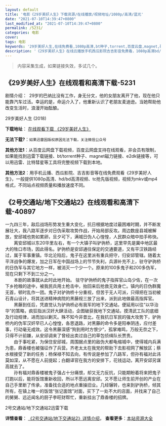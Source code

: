 ```yaml
---
layout: default
title: '电影《29岁美好人生》下载资源/在线播放/视频地址/1080p/高清/蓝光'
date: "2021-07-10T14:39:47+0800"
last_modified_at: "2021-07-10T14:39:47+0800"
permalink: /5231/
categories: 电影
cover:
tags: 电影
keywords: '29岁美好人生,在线免费看,1080p高清,bt种子,torrent,百度云盘,magnet,磁力链,迅雷下载资源'
description: '《29岁美好人生》在线云播放手机西瓜影院吉吉影音免费看，1080p高清bd/hd未删减完整版和tc抢先枪版，mkv/mp4格式，附带bt/torrent种子、magnet/磁力链、百度云盘、网盘资源迅雷下载链接'
---
```


>内容采集生成，如果链接失效，多试几个。


## 《29岁美好人生》在线观看和高清下载-5231

剧情介绍：  29岁的巴纳比没有工作，身无分文，他的女朋友离开了他，现在他只能靠汽车过活。幸运的是，命运介入了，他重新认识了老朋友麦迪逊。当她帮助他改变生活时，浪漫开始酝酿。


29岁美好人生 (2018)

**下载地址**： [在线观看下载 《29岁美好人生》](https://www.btbtdy.me/btdy/dy16507.html) 


**无法下载?**：`如果迅雷因版权原因无法下载，关注微信公众号 `

**其他方法1**：从百度云网盘下载视频，百度云网盘支持在线观看，非会员有限制，如果能找到迅雷下载链接、bt/torrent种子、magnet磁力链接、e2dk链接等，可以用迅雷、比特彗星等工具将完整视频下载到本地。

**其他方法2**：用手机云播、西瓜影院、吉吉影音等在线免费观看《29岁美好人生》，一般提供1080p高清、hd/bd高清视频、tc抢先版视频，视频为mkv或mp4格式，不同站点视频质量和播放速度不同。


## 《2号交通站/地下交通站2》在线观看和高清下载-40897

一九四三年，敌后战场形势发生重大变化，抗日根据地度过最困难时期，并不断发展壮大，我八路军逐步对日伪采取攻势作战，开始局部反攻。周边数座县城被解放，安邱城也势如累卵，旦夕可下，满城日伪人心惶惶，人民群众暗中拍手称快。<br />　　离安邱城以东20华里左右，有一个大镇子叫驴驹桥，这里早先是冀中地区最大的牲口市场，因此得名。驴驹桥是安邱通往保定的交通要道，又有平汉铁路经过，属于军事重镇。华北沦陷后，鬼子在这里派有重兵把守，归安邱管辖。随着太平洋战争的爆发，加之日军在中国战场上的节节失利，兵源补充不上，驻守驴驹桥的日伪军与其它地方一样，被消灭一个少一个。原来的100多鬼子和200多伪军，现在只剩下不到三分之一。<br />　　本剧的故事就从此时此地开始。 驻守驴驹桥的鬼子指挥官山岛少佐，在一次下乡抢粮的途中，被我民兵用土枪击中，抬回来后抢救无效身亡。镇内的日伪群魔无首，顿时乱作一团。鬼子对驴驹桥十分重视，但苦于无人可派，只得把在当初被石青山设计，将其送进精神病院的黑藤规三放了出来，派到此地做最高指挥官。<br />　　黑藤到任后，凭直觉认为驴驹桥必有我军的地下交通站，便延用以往“以华治华”的策略，疯狂指派汉奸大肆活动，企图破获我地下交通站，摸清武工队的底细及行动规律，进而加以剿灭。殊不知今非昔比，在我抗日军民的强大攻势下，驴驹桥内的伪军汉奸早已人心惶惶，各思退路，对黑藤的命令多是阳奉阴违，应付差事，行动毫无成效。这令黑藤深感&ldquo;狗到用时方恨少&rdquo;，孤掌难鸣，万般无奈之下，只得不计前嫌，从安邱调来了曾经出卖过自己的草包侦缉队长贾贵。<br />　　由于事吃紧，为保住安邱城，周围据点里的敌伪大都龟缩城中，使得城内兵满为患，鼎香楼也被强征作了兵营。齐老太太在我党的帮助下去影视网了解放区；蔡水根接受了新的任务；杨保禄不知去向，有传说是参加了八路军，但孙有福对此讳莫如深，从不愿在人前提起；白翻译官在我方的安排下，花钱运动，离开安邱另谋高就去了。<br />　　孙有福对鼎香楼被鬼子强占十分痛恨，却又无力反抗，只能期盼着将来把鬼子打跑以后，能将饭馆重新收回，所以不愿远离安邱。又不愿让师生前开创的产业在自己手里断了传承，准备找合适的地点重操旧业。几经辗转，也来到驴驹桥，倾其所有，在镇上唯一的饭馆&ldquo;张记面馆”对面，买下了一处不大的店面，并找来了自己的舅舅、远近闻名的厨子李旺财帮忙，重新挂出了鼎香楼的招牌。


2号交通站/地下交通站2迅雷下载

**详情查看**： [《2号交通站/地下交通站2》详情介绍](/movie/40897/)， **查看更多**：[本站资源大全](/movie/t/all/)


